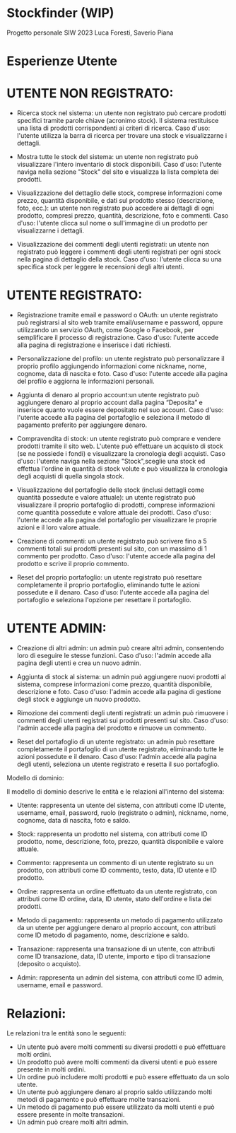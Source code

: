 # Stockfinder (WIP)

Progetto personale SIW 2023 Luca Foresti, Saverio Piana

# Esperienze Utente

# UTENTE NON REGISTRATO:
- Ricerca stock nel sistema: un utente non registrato può cercare prodotti specifici tramite parole chiave (acronimo stock). Il sistema restituisce una lista di prodotti corrispondenti ai criteri di ricerca.
Caso d'uso: l'utente utilizza la barra di ricerca per trovare una stock e visualizzarne i dettagli.

- Mostra tutte le stock del sistema: un utente non registrato può visualizzare l'intero inventario di stock disponibili.
Caso d'uso: l'utente naviga nella sezione "Stock" del sito e visualizza la lista completa dei prodotti.

- Visualizzazione del dettaglio delle stock, comprese informazioni come prezzo, quantità disponibile, e dati sul prodotto stesso (descrizione, foto, ecc.): un utente non registrato può accedere ai dettagli di ogni prodotto, compresi prezzo, quantità, descrizione, foto e commenti.
Caso d'uso: l'utente clicca sul nome o sull'immagine di un prodotto per visualizzarne i dettagli.

- Visualizzazione dei commenti degli utenti registrati: un utente non registrato può leggere i commenti degli utenti registrati per ogni stock nella pagina di dettaglio della stock.
Caso d'uso: l'utente clicca su una specifica stock  per leggere le recensioni degli altri utenti.

# UTENTE REGISTRATO:
- Registrazione tramite email e password o OAuth: un utente registrato può registrarsi al sito web tramite email/username e password, oppure utilizzando un servizio OAuth, come Google o Facebook, per semplificare il processo di registrazione.
Caso d'uso: l'utente accede alla pagina di registrazione e inserisce i dati richiesti.

- Personalizzazione del profilo: un utente registrato può personalizzare il proprio profilo aggiungendo informazioni come nickname, nome, cognome, data di nascita e foto.
Caso d'uso: l'utente accede alla pagina del profilo e aggiorna le informazioni personali.

- Aggiunta di denaro al proprio account:un utente registrato può aggiungere denaro al proprio account dalla pagina “Deposita” e inserisce quanto vuole essere depositato nel suo account.
Caso d'uso: l'utente accede alla pagina del portafoglio e seleziona il metodo di pagamento preferito per aggiungere denaro.

- Compravendita di stock: un utente registrato può comprare e vendere prodotti tramite il sito web. L'utente può effettuare un acquisto di stock (se ne possiede i fondi)  e visualizzare la cronologia degli acquisti.
Caso d'uso: l'utente naviga nella sezione "Stock",sceglie una stock ed  effettua l'ordine in quantità di stock volute e può visualizza la cronologia degli acquisti di quella singola stock.

- Visualizzazione del portafoglio delle stock (inclusi dettagli come quantità possedute e valore attuale): un utente registrato può visualizzare il proprio portafoglio di prodotti, comprese informazioni come quantità possedute e valore attuale dei prodotti.
Caso d'uso: l'utente accede alla pagina del portafoglio per visualizzare le proprie azioni e il loro valore attuale.

- Creazione di commenti: un utente registrato può scrivere fino a 5 commenti totali sui prodotti presenti sul sito, con un massimo di 1 commento per prodotto.
Caso d'uso: l'utente accede alla pagina del prodotto e scrive il proprio commento.

- Reset del proprio portafoglio: un utente registrato può resettare completamente il proprio portafoglio, eliminando tutte le azioni possedute e il denaro.
Caso d'uso: l'utente accede alla pagina del portafoglio e seleziona l'opzione per resettare il portafoglio.

# UTENTE ADMIN:
- Creazione di altri admin: un admin può creare altri admin, consentendo loro di eseguire le stesse funzioni.
Caso d'uso: l'admin accede alla pagina degli utenti e crea un nuovo admin.

- Aggiunta di stock al sistema: un admin può aggiungere nuovi prodotti al sistema, comprese informazioni come prezzo, quantità disponibile, descrizione e foto.
Caso d'uso: l'admin accede alla pagina di gestione degli stock e aggiunge un nuovo prodotto.

- Rimozione dei commenti degli utenti registrati: un admin può rimuovere i commenti degli utenti registrati sui prodotti presenti sul sito.
Caso d'uso: l'admin accede alla pagina del prodotto e rimuove un commento.

- Reset del portafoglio di un utente registrato: un admin può resettare completamente il portafoglio di un utente registrato, eliminando tutte le azioni possedute e il denaro.
Caso d'uso: l'admin accede alla pagina degli utenti, seleziona un utente registrato e resetta il suo portafoglio.

Modello di dominio:

Il modello di dominio descrive le entità e le relazioni all'interno del sistema:

- Utente: rappresenta un utente del sistema, con attributi come ID utente, username, email, password, ruolo (registrato o admin), nickname, nome, cognome, data di nascita, foto e saldo.

- Stock: rappresenta un prodotto nel sistema, con attributi come ID prodotto, nome, descrizione, foto, prezzo, quantità disponibile e valore attuale.

- Commento: rappresenta un commento di un utente registrato su un prodotto, con attributi come ID commento, testo, data, ID utente e ID prodotto.

- Ordine: rappresenta un ordine effettuato da un utente registrato, con attributi come ID ordine, data, ID utente, stato dell'ordine e lista dei prodotti.

- Metodo di pagamento: rappresenta un metodo di pagamento utilizzato da un utente per aggiungere denaro al proprio account, con attributi come ID metodo di pagamento, nome, descrizione e saldo.

- Transazione: rappresenta una transazione di un utente, con attributi come ID transazione, data, ID utente, importo e tipo di transazione (deposito o acquisto).

- Admin: rappresenta un admin del sistema, con attributi come ID admin, username, email e password.

# Relazioni:

Le relazioni tra le entità sono le seguenti:

- Un utente può avere molti commenti su diversi prodotti e può effettuare molti ordini.
- Un prodotto può avere molti commenti da diversi utenti e può essere presente in molti ordini.
- Un ordine può includere molti prodotti e può essere effettuato da un solo utente.
- Un utente può aggiungere denaro al proprio saldo utilizzando molti metodi di pagamento e può effettuare molte transazioni.
- Un metodo di pagamento può essere utilizzato da molti utenti e può essere presente in molte transazioni.
- Un admin può creare molti altri admin.

